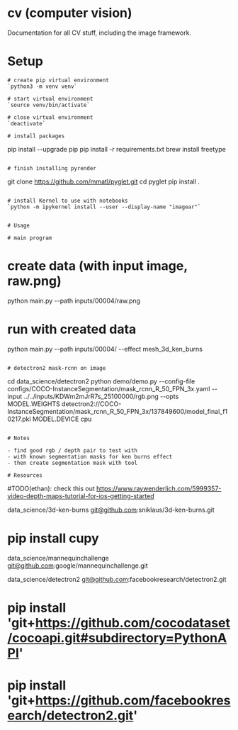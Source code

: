 # cv (computer vision)

Documentation for all CV stuff, including the image framework.

# Setup

```
# create pip virtual environment
`python3 -m venv venv`

# start virtual environment
`source venv/bin/activate`

# close virtual environment
`deactivate`

# install packages
```
pip install --upgrade pip
pip install -r requirements.txt
brew install freetype
```

# finish installing pyrender
```
git clone https://github.com/mmatl/pyglet.git
cd pyglet
pip install .
```

# install Kernel to use with notebooks
`python -m ipykernel install --user --display-name "imagear"`


# Usage

# main program
```
# create data (with input image, raw.png)
python main.py --path inputs/00004/raw.png

# run with created data
python main.py --path inputs/00004/ --effect mesh_3d_ken_burns
```

# detectron2 mask-rcnn on image
```
cd data_science/detectron2
python demo/demo.py --config-file configs/COCO-InstanceSegmentation/mask_rcnn_R_50_FPN_3x.yaml   --input ../../inputs/KDWm2mJrR7s_25100000/rgb.png --opts MODEL.WEIGHTS detectron2://COCO-InstanceSegmentation/mask_rcnn_R_50_FPN_3x/137849600/model_final_f10217.pkl MODEL.DEVICE cpu
```

# Notes

- find good rgb / depth pair to test with
- with known segmentation masks for ken burns effect
- then create segmentation mask with tool

# Resources

```
#TODO(ethan): check this out
https://www.raywenderlich.com/5999357-video-depth-maps-tutorial-for-ios-getting-started

data_science/3d-ken-burns
git@github.com:sniklaus/3d-ken-burns.git
# pip install cupy

data_science/mannequinchallenge
git@github.com:google/mannequinchallenge.git

data_science/detectron2
git@github.com:facebookresearch/detectron2.git
# pip install 'git+https://github.com/cocodataset/cocoapi.git#subdirectory=PythonAPI'
# pip install 'git+https://github.com/facebookresearch/detectron2.git'
```